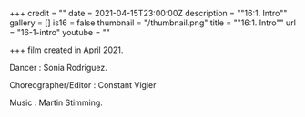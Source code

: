 +++
credit = ""
date = 2021-04-15T23:00:00Z
description = "\"16:1. Intro\""
gallery = []
is16 = false
thumbnail = "/thumbnail.png"
title = "\"16:1. Intro\""
url = "16-1-intro"
youtube = ""

+++
film created in April 2021.

Dancer : Sonia Rodriguez.

Choreographer/Editor : Constant Vigier

Music : Martin Stimming.